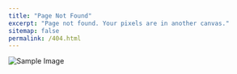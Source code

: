 ```yaml
---
title: "Page Not Found"
excerpt: "Page not found. Your pixels are in another canvas."
sitemap: false
permalink: /404.html
---
```


<img src="https://cdn.dribbble.com/userupload/8726277/file/still-90096ae0b20436af7d475737af5b86e5.gif" alt="Sample Image" style="max-width: 80%; height: auto;">